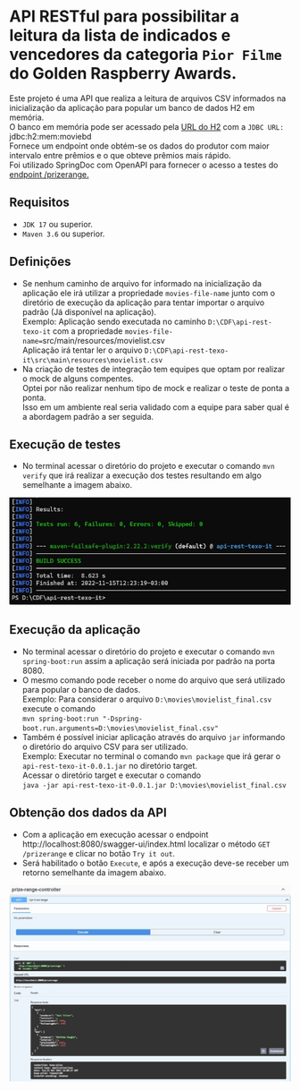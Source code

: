 # API RESTful para possibilitar a leitura da lista de indicados e vencedores da categoria `Pior Filme` do Golden Raspberry Awards.

Este projeto é uma API que realiza a leitura de arquivos CSV informados na inicialização da aplicação para popular um banco de dados H2 em memória.<br/>
O banco em memória pode ser acessado pela [URL do H2](http://localhost:8080/h2) com a `JDBC URL:` jdbc:h2:mem:moviebd <br/>
Fornece um endpoint onde obtém-se os dados do produtor com maior intervalo entre prêmios e o que obteve prêmios mais rápido.<br/>
Foi utilizado SpringDoc com OpenAPI para fornecer o acesso a testes do [endpoint /prizerange.](http://localhost:8080/swagger-ui/index.html)

## <strong>Requisitos</strong>

* `JDK 17` ou superior.<br/>
* `Maven 3.6` ou superior.<br/>

## <strong>Definições</strong>
* Se nenhum caminho de arquivo for informado na inicialização da aplicação ele irá utilizar a propriedade `movies-file-name` junto com o diretório de execução da aplicação para tentar importar o arquivo padrão (Já disponível na aplicação).<br/>
Exemplo: Aplicação sendo executada no caminho `D:\CDF\api-rest-texo-it` com a propriedade `movies-file-name=`src/main/resources/movielist.csv <br/>
Aplicação irá tentar ler o arquivo `D:\CDF\api-rest-texo-it\src\main\resources\movielist.csv`<br/>
* Na criação de testes de integração tem equipes que optam por realizar o mock de alguns compentes.<br/>
 Optei por não realizar nenhum tipo de mock e realizar o teste de ponta a ponta. <br/>
Isso em um ambiente real seria validado com a equipe para saber qual é a abordagem padrão a ser seguida.

## <strong>Execução de testes</strong>
* No terminal acessar o diretório do projeto e executar o comando `mvn verify` que irá realizar a execução dos testes resultando em algo semelhante a imagem abaixo.<br/> 
<div align="center">
  <img src="01-execucao_testes.jpg"/>
</div>  

## <strong>Execução da aplicação</strong>
* No terminal acessar o diretório do projeto e executar o comando  `mvn spring-boot:run` assim a aplicação será iniciada por padrão na porta 8080.<br/>
* O mesmo comando pode receber o nome do arquivo que será utilizado para popular o banco de dados.<br/>
Exemplo: Para considerar o arquivo `D:\movies\movielist_final.csv` execute o comando<br/>
 `mvn spring-boot:run "-Dspring-boot.run.arguments=D:\movies\movielist_final.csv"`<br/>
 * Também é possível iniciar aplicação através do arquivo `jar` informando o diretório do arquivo CSV para ser utilizado.<br/>
 Exemplo: Executar no terminal o comando `mvn package` que irá gerar o `api-rest-texo-it-0.0.1.jar` no diretório target.<br/>
 Acessar o diretório target e executar o comando <br/>
 `java -jar api-rest-texo-it-0.0.1.jar D:\movies\movielist_final.csv`<br/>

 ## <strong>Obtenção dos dados da API</strong>
 * Com a aplicação em execução acessar o endpoint http://localhost:8080/swagger-ui/index.html localizar o método `GET /prizerange` e clicar no botão `Try it out`.<br/>
 * Será habilitado o botão `Execute`, e após a execução deve-se receber um retorno semelhante da imagem abaixo.

<div align="center">
  <img src="02-retorno_endpoint.jpg"/>
</div>  

